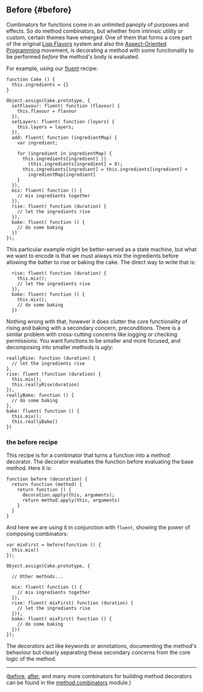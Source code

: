 ## Before {#before}

Combinators for functions come in an unlimited panoply of purposes and effects. So do method combinators, but whether from intrinsic utility or custom, certain themes have emerged. One of them that forms a core part of the original [Lisp Flavors][flavors] system and also the [Aspect-Oriented Programming][aop] movement, is decorating a method with some functionality to be performed *before* the method's body is evaluated.

[flavors]: https://en.wikipedia.org/wiki/Flavors_(programming_language)
[aop]: https://en.wikipedia.org/wiki/Aspect-oriented_programming

For example, using our [fluent](#fluent) recipe:

    function Cake () {
      this.ingredients = {}
    }
    
    Object.assign(Cake.prototype, {
      setFlavour: fluent( function (flavour) { 
        this.flavour = flavour
      }),
      setLayers: fluent( function (layers) { 
        this.layers = layers;
      }),
      add: fluent( function (ingredientMap) {
        var ingredient;
        
        for (ingredient in ingredientMap) {
          this.ingredients[ingredient] || 
            (this.ingredients[ingredient] = 0);
          this.ingredients[ingredient] = this.ingredients[ingredient] + 
            ingredientMap[ingredient]
        }
      }),
      mix: fluent( function () {
        // mix ingredients together
      }),
      rise: fluent( function (duration) {
        // let the ingredients rise
      }),
      bake: fluent( function () {
        // do some baking
      })
    });

This particular example might be better-served as a state machine, but what we want to encode is that we must always mix the ingredients before allowing the batter to rise or baking the cake. The direct way to write that is:

      rise: fluent( function (duration) {
        this.mix();
        // let the ingredients rise
      }),
      bake: fluent( function () {
        this.mix();
        // do some baking
      })

Nothing wrong with that, however it does clutter the core functionality of rising and baking with a secondary concern, preconditions. There is a similar problem with cross-cutting concerns like logging or checking permissions: You want functions to be smaller and more focused, and decomposing into smaller methods is ugly:

    reallyRise: function (duration) {
      // let the ingredients rise
    },
    rise: fluent (function (duration) {
      this.mix();
      this.reallyRise(duration)
    }),
    reallyBake: function () {
      // do some baking
    },
    bake: fluent( function () {
      this.mix();
      this.reallyBake()
    })

### the before recipe

This recipe is for a combinator that turns a function into a method decorator. The decorator evaluates the function before evaluating the base method. Here it is:

    function before (decoration) {
      return function (method) {
        return function () {
          decoration.apply(this, arguments);
          return method.apply(this, arguments)
        }
      }
    }
    
And here we are using it in conjunction with `fluent`, showing the power of composing combinators:

    var mixFirst = before(function () {
      this.mix()
    });
    
    Object.assign(Cake.prototype, {
      
      // Other methods...
      
      mix: fluent( function () {
        // mix ingredients together
      }),
      rise: fluent( mixFirst( function (duration) {
        // let the ingredients rise
      })),
      bake: fluent( mixFirst( function () {
        // do some baking
      }))
    });

The decorators act like keywords or annotations, documenting the method's behaviour but clearly separating these secondary concerns from the core logic of the method.

---

([before](#before), [after](#after), and many more combinators for building method decorators can be found in the [method combinators][mc] module.)

[mc]: https://github.com/raganwald/method-combinators/blob/master/README-JS.md#method-combinators
